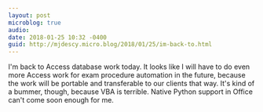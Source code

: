 ```yaml
---
layout: post
microblog: true
audio: 
date: 2018-01-25 10:32 -0400
guid: http://mjdescy.micro.blog/2018/01/25/im-back-to.html
---
```

I'm back to Access database work today. It looks like I will have to do even more Access work for exam procedure automation in the future, because the work will be portable and transferable to our clients that way. It's kind of a bummer, though, because VBA is terrible.   Native Python support in Office can't come soon enough for me.
